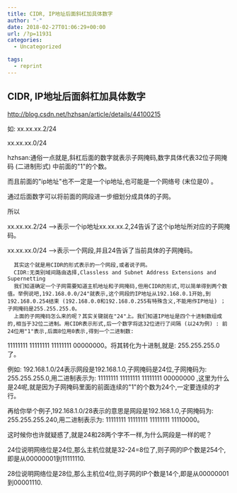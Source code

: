 ```yaml
---
title: CIDR, IP地址后面斜杠加具体数字
author: "-"
date: 2018-02-27T01:06:29+00:00
url: /?p=11931
categories:
  - Uncategorized

tags:
  - reprint
---
```

## CIDR, IP地址后面斜杠加具体数字
http://blog.csdn.net/hzhsan/article/details/44100215

如: xx.xx.xx.2/24
         
xx.xx.xx.0/24
  
hzhsan:通俗一点就是,斜杠后面的数字就表示子网掩码,数字具体代表32位子网掩码 (二进制形式) 中前面的"1"的个数。
  
而且前面的"ip地址"也不一定是一个ip地址,也可能是一个网络号 (末位是0) 。
  
通过后面数字可以将前面的网段进一步细划分成具体的子网。

所以
         
xx.xx.xx.2/24 ——>表示一个ip地址xx.xx.xx.2,24告诉了这个ip地址所对应的子网掩码。
         
xx.xx.xx.0/24 ——>表示一个网段,并且24告诉了当前具体的子网掩码。

      其实这个就是用CIDR的形式表示的一个网段,或者说子网。
      CIDR:无类别域间路由选择,Classless and Subnet Address Extensions and Supernetting
      我们知道确定一个子网需要知道主机地址和子网掩码,但用CIDR的形式,可以简单得到两个数值。举例说吧,192.168.0.0/24"就表示,这个网段的IP地址从192.168.0.1开始,到192.168.0.254结束 (192.168.0.0和192.168.0.255有特殊含义,不能用作IP地址) ；子网掩码是255.255.255.0。  
      上面的子网掩码怎么来的呢？其实关键就在"24"上。我们知道IP地址是四个十进制数组成的,相当于32位二进制。用CIDR表示形式,后一个数字将这32位进行了间隔 (以24为例) : 前24位用"1"表示,后面8位用0表示,得到一个二进制数:  
    

11111111 11111111 11111111 00000000。将其转化为十进制,就是: 255.255.255.0了。
        
例如: 192.168.1.0/24表示网段是192.168.1.0,子网掩码是24位,子网掩码为: 255.255.255.0,用二进制表示为: 11111111 11111111 11111111 00000000 ,这里为什么是24呢,就是因为子网掩码里面的前面连续的"1"的个数为24个,一定要连续的才行。
        
再给你举个例子,192.168.1.0/28表示的意思是网段是192.168.1.0,子网掩码为: 255.255.255.240,用二进制表示为: 11111111 11111111 11111111 11110000。
        
这时候你也许就疑惑了,就是24和28两个字不一样,为什么网段是一样的呢？
        
24位说明网络位是24位,那么主机位就是32-24=8位了,则子网的IP个数是254个,即是从00000001到11111110.
        
28位说明网络位是28位,那么主机位4位,则子网的IP个数是14个,即是从00000001到00001110.